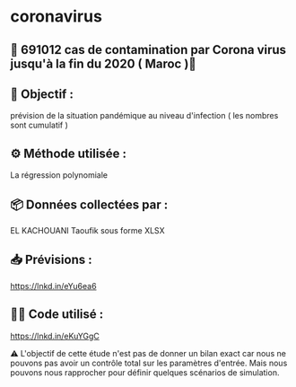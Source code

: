 # coronavirus

## 🚨 691012 cas de contamination par Corona virus jusqu'à la fin du 2020 ( Maroc )🚨

## 🎯 Objectif : 
prévision de la situation pandémique au niveau d'infection ( les nombres sont cumulatif )

## ⚙️ Méthode utilisée : 
La régression polynomiale

## 📦 Données collectées par : 
EL KACHOUANI Taoufik sous forme XLSX

## 📥 Prévisions : 
https://lnkd.in/eYu6ea6

## 👨‍💻 Code utilisé : 
https://lnkd.in/eKuYGgC

⚠️ L'objectif de cette étude n'est pas de donner un bilan exact car nous ne pouvons pas avoir un contrôle total sur les paramètres d'entrée. Mais nous pouvons nous rapprocher pour définir quelques scénarios de simulation.
